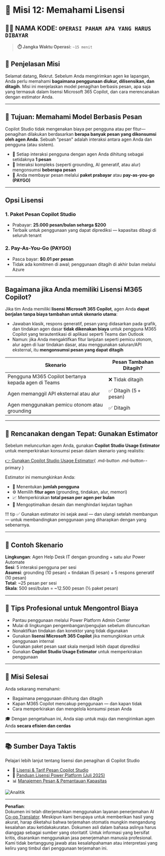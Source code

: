 <!--
CO_OP_TRANSLATOR_METADATA:
{
  "original_hash": "6f05e50f132514dcd264bd48fae3f1ef",
  "translation_date": "2025-10-17T17:13:23+00:00",
  "source_file": "docs/recruit/12-understanding-licensing/README.md",
  "language_code": "id"
}
-->
# 🚨 Misi 12: Memahami Lisensi

## 🕵️‍♂️ NAMA KODE: `OPERASI PAHAM APA YANG HARUS DIBAYAR`

> **⏱️ Jangka Waktu Operasi:** `~15 menit`

## 🎯 Penjelasan Misi

Selamat datang, Rekrut. Sebelum Anda mengirimkan agen ke lapangan, Anda perlu memahami **bagaimana penggunaan diukur, dilisensikan, dan ditagih**. Misi ini menjelaskan model penagihan berbasis pesan, apa saja yang termasuk dalam lisensi Microsoft 365 Copilot, dan cara merencanakan dengan estimator Anda.

---

## 🎯 Tujuan: Memahami Model Berbasis Pesan

Copilot Studio tidak mengenakan biaya per pengguna atau per fitur—penagihan dilakukan berdasarkan **berapa banyak pesan yang dikonsumsi oleh agen Anda**. Sebuah "pesan" adalah interaksi antara agen Anda dan pengguna (atau sistem).

- 💬 Setiap interaksi pengguna dengan agen Anda dihitung sebagai setidaknya **1 pesan**
- 🔄 Interaksi kompleks (seperti grounding, AI generatif, atau alur) mengonsumsi **beberapa pesan**
- 💼 Anda membayar pesan melalui **paket prabayar** atau **pay-as-you-go (PAYGO)**

---

## Opsi Lisensi

### 1. **Paket Pesan Copilot Studio**

- Prabayar: **25.000 pesan/bulan seharga $200**
- Terbaik untuk penggunaan yang dapat diprediksi — kapasitas dibagi di seluruh tenant

### 2. **Pay-As-You-Go (PAYGO)**

- Pasca bayar: **$0.01 per pesan**
- Tidak ada komitmen di awal; penggunaan ditagih di akhir bulan melalui Azure

---

## Bagaimana jika Anda memiliki Lisensi M365 Copilot?

Jika tim Anda memiliki **lisensi Microsoft 365 Copilot**, agen Anda **dapat berjalan tanpa biaya tambahan untuk skenario utama**:

- Jawaban klasik, respons generatif, pesan yang didasarkan pada grafik, dan tindakan agen dasar **tidak dikenakan biaya** untuk pengguna M365 Copilot yang terautentikasi di aplikasi seperti Teams dan Outlook  
- Namun: jika Anda mengaktifkan fitur lanjutan seperti pemicu otonom, alur agen di luar tindakan dasar, atau menggunakan saluran/API eksternal, itu **mengonsumsi pesan yang dapat ditagih**

| Skenario                                    | Pesan Tambahan Ditagih?                       |
|---------------------------------------------|----------------------------------------------|
| Pengguna M365 Copilot bertanya kepada agen di Teams | ❌ Tidak ditagih                              |
| Agen memanggil API eksternal atau alur      | ✅ Ditagih (5 + pesan)                        |
| Agen menggunakan pemicu otonom atau grounding | ✅ Ditagih                                   |

---

## 🧮 Rencanakan dengan Tepat: Gunakan Estimator

Sebelum meluncurkan agen Anda, gunakan **Copilot Studio Usage Estimator** untuk memperkirakan konsumsi pesan dalam skenario yang realistis:

[👉 Gunakan Copilot Studio Usage Estimator](https://aka.ms/mcs-estimator){ .md-button .md-button--primary }

Estimator ini memungkinkan Anda:

- 🔢 Menentukan **jumlah pengguna**
- ⚙️ Memilih **fitur agen** (grounding, tindakan, alur, memori)
- 📈 Memperkirakan **total pesan per agen per bulan**
- 🧠 Mengoptimalkan desain dan menghindari kejutan tagihan

!!! tip
    ✅ Gunakan estimator ini sejak awal — dan ulangi setelah membangun — untuk membandingkan penggunaan yang diharapkan dengan yang sebenarnya.

---

## 💼 Contoh Skenario

**Lingkungan**: Agen Help Desk IT dengan grounding + satu alur Power Automate  
**Sesi**: 5 interaksi pengguna per sesi  
**Asumsi**: grounding (10 pesan) + tindakan (5 pesan) + 5 respons generatif (10 pesan)  
**Total**: ~25 pesan per sesi  
**Skala**: 500 sesi/bulan = ~12.500 pesan (½ paket pesan)

---

## 🧠 Tips Profesional untuk Mengontrol Biaya

- Pantau penggunaan melalui Power Platform Admin Center
- Mulai di lingkungan pengembangan/pengujian sebelum diluncurkan
- Nonaktifkan tindakan dan konektor yang tidak digunakan
- Gunakan **lisensi Microsoft 365 Copilot** jika memungkinkan untuk penggunaan internal
- Gunakan paket pesan saat skala menjadi lebih dapat diprediksi
- Gunakan **Copilot Studio Usage Estimator** untuk memperkirakan penggunaan

---

## 🏁 Misi Selesai

Anda sekarang memahami:

- Bagaimana penggunaan dihitung dan ditagih
- Kapan M365 Copilot mencakup penggunaan — dan kapan tidak
- Cara memperkirakan dan mengelola konsumsi pesan Anda

🎓 Dengan pengetahuan ini, Anda siap untuk maju dan mengirimkan agen Anda **secara efisien dan cerdas**

---

## 📚 Sumber Daya Taktis

Pelajari lebih lanjut tentang lisensi dan penagihan di Copilot Studio

- 📄 [Lisensi & Tarif Pesan Copilot Studio](https://learn.microsoft.com/microsoft-copilot-studio/billing-licensing?WT.mc_id=power-170631-apdunnam)
- 📘 [Panduan Lisensi Power Platform (Juli 2025)](https://cdn-dynmedia-1.microsoft.com/is/content/microsoftcorp//microsoft/bade/documents/products-and-services/en-us/bizapps/Power-Platform-Licensing-Guide-July-2025.pdf?WT.mc_id=power-170631-apdunnam)
- 📊 [Manajemen Pesan & Pemantauan Kapasitas](https://learn.microsoft.com/power-platform/admin/manage-copilot-studio-messages-capacity?WT.mc_id=power-170631-apdunnam)

<!-- markdownlint-disable-next-line MD033 -->
<img src="https://m365-visitor-stats.azurewebsites.net/agent-academy/recruit/12-understanding-licensing" alt="Analitik" />

---

**Penafian**:  
Dokumen ini telah diterjemahkan menggunakan layanan penerjemahan AI [Co-op Translator](https://github.com/Azure/co-op-translator). Meskipun kami berupaya untuk memberikan hasil yang akurat, harap diketahui bahwa terjemahan otomatis mungkin mengandung kesalahan atau ketidakakuratan. Dokumen asli dalam bahasa aslinya harus dianggap sebagai sumber yang otoritatif. Untuk informasi yang bersifat kritis, disarankan menggunakan jasa penerjemahan manusia profesional. Kami tidak bertanggung jawab atas kesalahpahaman atau interpretasi yang keliru yang timbul dari penggunaan terjemahan ini.